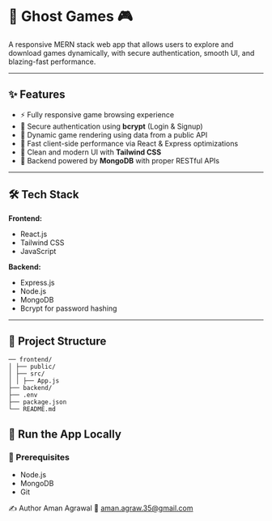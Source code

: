 # 👻 Ghost Games 🎮  
A responsive MERN stack web app that allows users to explore and download games dynamically, with secure authentication, smooth UI, and blazing-fast performance.

---

## ✨ Features

- ⚡ Fully responsive game browsing experience
- 🔐 Secure authentication using **bcrypt** (Login & Signup)
- 🔄 Dynamic game rendering using data from a public API
- 🧠 Fast client-side performance via React & Express optimizations
- 🎨 Clean and modern UI with **Tailwind CSS**
- 💾 Backend powered by **MongoDB** with proper RESTful APIs

---

## 🛠️ Tech Stack

**Frontend:**
- React.js
- Tailwind CSS
- JavaScript

**Backend:**
- Express.js
- Node.js
- MongoDB
- Bcrypt for password hashing

---

## 📁 Project Structure

```
── frontend/
│ ├── public/
│ ├── src/
│ │ ├── App.js
├── backend/
├── .env
├── package.json
└── README.md
```

## 🔧 Run the App Locally

### 🧩 Prerequisites
- Node.js
- MongoDB
- Git

✍️ Author
Aman Agrawal
📧 aman.agraw.35@gmail.com


